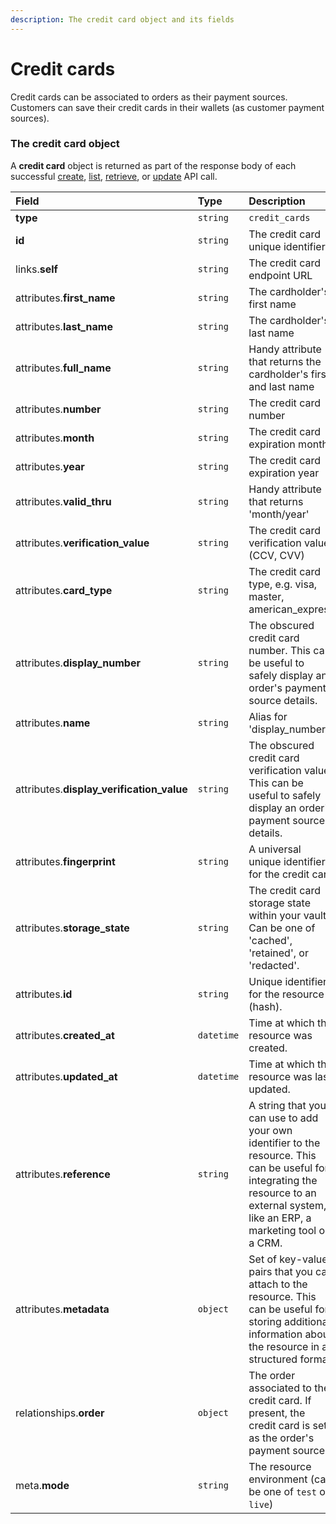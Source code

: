 ```yaml
---
description: The credit card object and its fields
---
```


# Credit cards

Credit cards can be associated to orders as their payment sources.
Customers can save their credit cards in their wallets (as customer payment sources).


### The credit card object

A **credit card** object is returned as part of the response body of each successful
[create](https://docs.commercelayer.io/resources/credit_cards/create_credit_card),
[list](https://docs.commercelayer.io/resources/credit_cards/list_credit_cards),
[retrieve](https://docs.commercelayer.io/resources/credit_cards/retrieve_credit_card),
or [update](https://docs.commercelayer.io/resources/credit_cards/update_credit_card) API call.

| Field | Type | Description |
| :--- | :--- | :--- |
| **type** | `string` | `credit_cards` |
| **id** | `string` | The credit card unique identifier |
| links.**self** | `string` | The credit card endpoint URL |
| attributes.**first_name** | `string` | The cardholder's first name |
| attributes.**last_name** | `string` | The cardholder's last name |
| attributes.**full_name** | `string` | Handy attribute that returns the cardholder's first and last name |
| attributes.**number** | `string` | The credit card number |
| attributes.**month** | `string` | The credit card expiration month |
| attributes.**year** | `string` | The credit card expiration year |
| attributes.**valid_thru** | `string` | Handy attribute that returns 'month/year' |
| attributes.**verification_value** | `string` | The credit card verification value (CCV, CVV) |
| attributes.**card_type** | `string` | The credit card type, e.g. visa, master, american_express |
| attributes.**display_number** | `string` | The obscured credit card number. This can be useful to safely display an order's payment source details. |
| attributes.**name** | `string` | Alias for 'display_number' |
| attributes.**display_verification_value** | `string` | The obscured credit card verification value. This can be useful to safely display an order's payment source details. |
| attributes.**fingerprint** | `string` | A universal unique identifier for the credit card |
| attributes.**storage_state** | `string` | The credit card storage state within your vault. Can be one of 'cached', 'retained', or 'redacted'. |
| attributes.**id** | `string` | Unique identifier for the resource (hash). |
| attributes.**created_at** | `datetime` | Time at which the resource was created. |
| attributes.**updated_at** | `datetime` | Time at which the resource was last updated. |
| attributes.**reference** | `string` | A string that you can use to add your own identifier to the resource. This can be useful for integrating the resource to an external system, like an ERP, a marketing tool or a CRM. |
| attributes.**metadata** | `object` | Set of key-value pairs that you can attach to the resource. This can be useful for storing additional information about the resource in a structured format. |
| relationships.**order** | `object` | The order associated to the credit card. If present, the credit card is set as the order's payment source. |
| meta.**mode** | `string` | The resource environment \(can be one of `test` or `live`\) |
